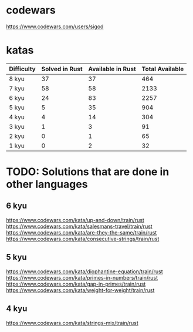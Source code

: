 # codewars
https://www.codewars.com/users/sigod

# katas

| Difficulty | Solved in Rust | Available in Rust | Total Available |
| :--- | :--- | :--- | :--- |
| 8 kyu | 37 | 37 | 464 |
| 7 kyu | 58 | 58 | 2133 |
| 6 kyu | 24 | 83 | 2257 |
| 5 kyu | 5 | 35 | 904 |
| 4 kyu | 4 | 14 | 304 |
| 3 kyu | 1 | 3 | 91 |
| 2 kyu | 0 | 1 | 65 |
| 1 kyu | 0 | 2 | 32 |

# TODO: Solutions that are done in other languages

## 6 kyu
https://www.codewars.com/kata/up-and-down/train/rust
https://www.codewars.com/kata/salesmans-travel/train/rust
https://www.codewars.com/kata/are-they-the-same/train/rust
https://www.codewars.com/kata/consecutive-strings/train/rust

## 5 kyu
https://www.codewars.com/kata/diophantine-equation/train/rust
https://www.codewars.com/kata/primes-in-numbers/train/rust
https://www.codewars.com/kata/gap-in-primes/train/rust
https://www.codewars.com/kata/weight-for-weight/train/rust

## 4 kyu
https://www.codewars.com/kata/strings-mix/train/rust
